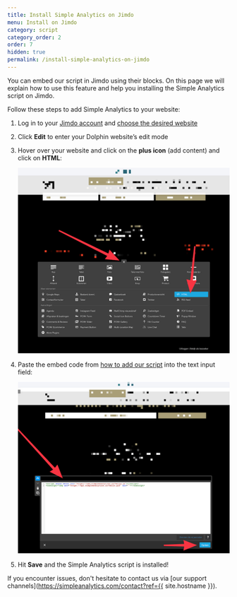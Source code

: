 ```yaml
---
title: Install Simple Analytics on Jimdo
menu: Install on Jimdo
category: script
category_order: 2
order: 7
hidden: true
permalink: /install-simple-analytics-on-jimdo
---
```


You can embed our script in Jimdo using their blocks. On this page we will explain how to use this feature and help you installing the Simple Analytics script on Jimdo.

Follow these steps to add Simple Analytics to your website:

1. Log in to your [Jimdo account](https://help.jimdo-dolphin.com/hc/en-us/articles/360000906806) and [choose the desired website](https://help.jimdo-dolphin.com/hc/en-us/articles/360018399172)
1. Click **Edit** to enter your Dolphin website’s edit mode
1. Hover over your website and click on the **plus icon** (add content) and click on **HTML**:

   ![](/images/jimdo-add-element.png)

1. Paste the embed code from [how to add our script](/script) into the text input field:

   ![](/images/jimdo-add-html.png)

1. Hit **Save** and the Simple Analytics script is installed!

If you encounter issues, don't hesitate to contact us via [our support channels](https://simpleanalytics.com/contact?ref={{ site.hostname }}).
